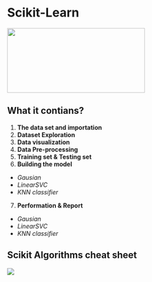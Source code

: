# Scikit-Learn
<img src='https://upload.wikimedia.org/wikipedia/commons/thumb/0/05/Scikit_learn_logo_small.svg/1200px-Scikit_learn_logo_small.svg.png' height="150" width="320">

## What it contians?

1. __The data set and importation__
2. __Dataset Exploration__
3. __Data visualization__
4. __Data Pre-processing__
5. __Training set & Testing set__
6. __Building the model__
  * *Gausian*
  * *LinearSVC*
  * *KNN classifier*
7. __Performation & Report__
  * *Gausian*
  * *LinearSVC*
  * *KNN classifier*

## Scikit Algorithms cheat sheet 
<img src='https://scikit-learn.org/stable/_static/ml_map.png'>
